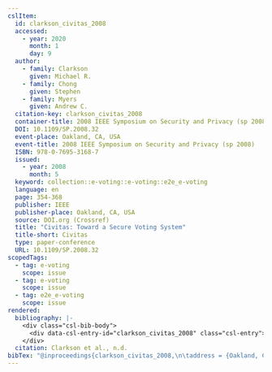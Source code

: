 ```yaml
---
cslItem:
  id: clarkson_civitas_2008
  accessed:
    - year: 2020
      month: 1
      day: 9
  author:
    - family: Clarkson
      given: Michael R.
    - family: Chong
      given: Stephen
    - family: Myers
      given: Andrew C.
  citation-key: clarkson_civitas_2008
  container-title: 2008 IEEE Symposium on Security and Privacy (sp 2008)
  DOI: 10.1109/SP.2008.32
  event-place: Oakland, CA, USA
  event-title: 2008 IEEE Symposium on Security and Privacy (sp 2008)
  ISBN: 978-0-7695-3168-7
  issued:
    - year: 2008
      month: 5
  keyword: collection::e-voting::e-voting::e2e_e-voting
  language: en
  page: 354-368
  publisher: IEEE
  publisher-place: Oakland, CA, USA
  source: DOI.org (Crossref)
  title: "Civitas: Toward a Secure Voting System"
  title-short: Civitas
  type: paper-conference
  URL: 10.1109/SP.2008.32
scopedTags:
  - tag: e-voting
    scope: issue
  - tag: e-voting
    scope: issue
  - tag: e2e_e-voting
    scope: issue
rendered:
  bibliography: |-
    <div class="csl-bib-body">
      <div data-csl-entry-id="clarkson_civitas_2008" class="csl-entry">Clarkson, M. R., Chong, S., &#38; Myers, A. C. n.d.. Civitas: Toward a Secure Voting System. <i>2008 IEEE Symposium on Security and Privacy (Sp 2008)</i>, 354–368. https://doi.org/10.1109/SP.2008.32</div>
    </div>
  citation: Clarkson et al., n.d.
bibTex: "@inproceedings{clarkson_civitas_2008,\n\taddress = {Oakland, CA, USA},\n\tauthor = {Clarkson, Michael R. and Chong, Stephen and Myers, Andrew C.},\n\tbooktitle = {2008 {IEEE} {Symposium} on {Security} and {Privacy} (sp 2008)},\n\tpages = {354--368},\n\torganization = {IEEE},\n\ttitle = {Civitas: Toward a {Secure} {Voting} {System}},\n}\n\n"
---
```

